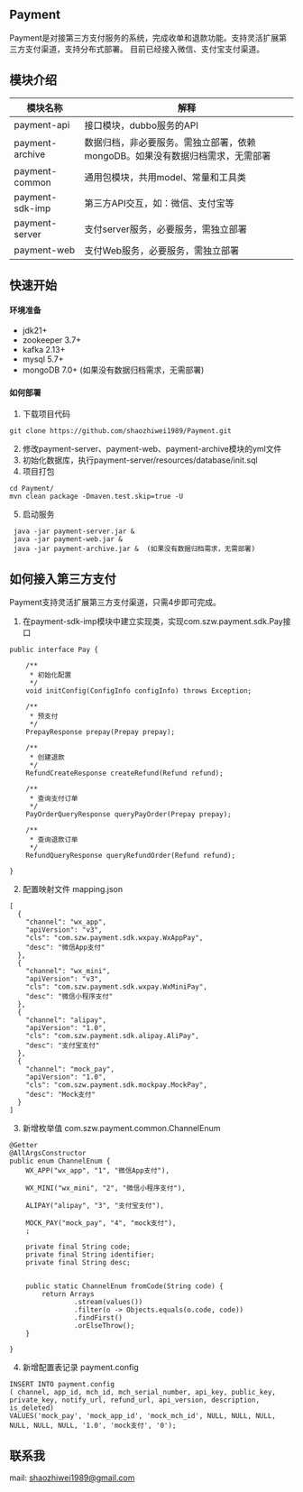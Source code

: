 ## Payment 
Payment是对接第三方支付服务的系统，完成收单和退款功能。支持灵活扩展第三方支付渠道，支持分布式部署。
目前已经接入微信、支付宝支付渠道。
## 模块介绍
| 模块名称  | 解释 |
| ------------- | ------------- |
| payment-api  | 接口模块，dubbo服务的API  |
| payment-archive  | 数据归档，非必要服务。需独立部署，依赖mongoDB。如果没有数据归档需求，无需部署  |
| payment-common  | 通用包模块，共用model、常量和工具类  |
| payment-sdk-imp  | 第三方API交互，如：微信、支付宝等  |
| payment-server | 支付server服务，必要服务，需独立部署  |
| payment-web | 支付Web服务，必要服务，需独立部署  |

## 快速开始
#### 环境准备
- jdk21+
- zookeeper 3.7+
- kafka 2.13+
- mysql 5.7+
- mongoDB 7.0+ (如果没有数据归档需求，无需部署)
#### 如何部署
1. 下载项目代码
```
git clone https://github.com/shaozhiwei1989/Payment.git
```
2. 修改payment-server、payment-web、payment-archive模块的yml文件
3. 初始化数据库，执行payment-server/resources/database/init.sql
4. 项目打包
```
cd Payment/
mvn clean package -Dmaven.test.skip=true -U
```
5. 启动服务
```
 java -jar payment-server.jar &
 java -jar payment-web.jar &
 java -jar payment-archive.jar &  (如果没有数据归档需求，无需部署)
```
## 如何接入第三方支付
Payment支持灵活扩展第三方支付渠道，只需4步即可完成。
1. 在payment-sdk-imp模块中建立实现类，实现com.szw.payment.sdk.Pay接口
```
public interface Pay {

	/**
	 * 初始化配置
	 */
	void initConfig(ConfigInfo configInfo) throws Exception;

	/**
	 * 预支付
	 */
	PrepayResponse prepay(Prepay prepay);

	/**
	 * 创建退款
	 */
	RefundCreateResponse createRefund(Refund refund);

	/**
	 * 查询支付订单
	 */
	PayOrderQueryResponse queryPayOrder(Prepay prepay);

	/**
	 * 查询退款订单
	 */
	RefundQueryResponse queryRefundOrder(Refund refund);

}
```
2. 配置映射文件 mapping.json
```
[
  {
    "channel": "wx_app",
    "apiVersion": "v3",
    "cls": "com.szw.payment.sdk.wxpay.WxAppPay",
    "desc": "微信App支付"
  },
  {
    "channel": "wx_mini",
    "apiVersion": "v3",
    "cls": "com.szw.payment.sdk.wxpay.WxMiniPay",
    "desc": "微信小程序支付"
  },
  {
    "channel": "alipay",
    "apiVersion": "1.0",
    "cls": "com.szw.payment.sdk.alipay.AliPay",
    "desc": "支付宝支付"
  },
  {
    "channel": "mock_pay",
    "apiVersion": "1.0",
    "cls": "com.szw.payment.sdk.mockpay.MockPay",
    "desc": "Mock支付"
  }
]
```
3. 新增枚举值 com.szw.payment.common.ChannelEnum
```
@Getter
@AllArgsConstructor
public enum ChannelEnum {
	WX_APP("wx_app", "1", "微信App支付"),

	WX_MINI("wx_mini", "2", "微信小程序支付"),

	ALIPAY("alipay", "3", "支付宝支付"),

	MOCK_PAY("mock_pay", "4", "mock支付"),
	;

	private final String code;
	private final String identifier;
	private final String desc;


	public static ChannelEnum fromCode(String code) {
		return Arrays
				.stream(values())
				.filter(o -> Objects.equals(o.code, code))
				.findFirst()
				.orElseThrow();
	}

}
```
4. 新增配置表记录 payment.config
```
INSERT INTO payment.config
( channel, app_id, mch_id, mch_serial_number, api_key, public_key, private_key, notify_url, refund_url, api_version, description, is_deleted)
VALUES('mock_pay', 'mock_app_id', 'mock_mch_id', NULL, NULL, NULL, NULL, NULL, NULL, '1.0', 'mock支付', '0');
```
## 联系我
mail: shaozhiwei1989@gmail.com
   


